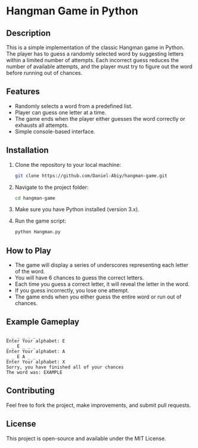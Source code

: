 # Hangman Game in Python

## Description
This is a simple implementation of the classic Hangman game in Python. The player has to guess a randomly selected word by suggesting letters within a limited number of attempts. Each incorrect guess reduces the number of available attempts, and the player must try to figure out the word before running out of chances.

## Features
- Randomly selects a word from a predefined list.
- Player can guess one letter at a time.
- The game ends when the player either guesses the word correctly or exhausts all attempts.
- Simple console-based interface.

## Installation

1. Clone the repository to your local machine:

   ```bash
   git clone https://github.com/Daniel-Abiy/hangman-game.git
   ```

2. Navigate to the project folder:

   ```bash
   cd hangman-game
   ```

3. Make sure you have Python installed (version 3.x).

4. Run the game script:

   ```bash
   python Hangman.py
   ```

## How to Play
- The game will display a series of underscores representing each letter of the word.
- You will have 6 chances to guess the correct letters.
- Each time you guess a correct letter, it will reveal the letter in the word.
- If you guess incorrectly, you lose one attempt.
- The game ends when you either guess the entire word or run out of chances.

## Example Gameplay
```
_ _ _ _ _ _ 
Enter Your alphabet: E
_ _ E _ _ _
Enter Your alphabet: A
_ _ E A _ _
Enter Your alphabet: X
Sorry, you have finished all of your chances
The word was: EXAMPLE
```

## Contributing
Feel free to fork the project, make improvements, and submit pull requests.

## License
This project is open-source and available under the MIT License.
